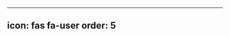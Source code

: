 
---
icon: fas fa-user
order: 5
---

<head>
  <script>
    /** Default image if image is left blank */
    const default_img = 'blank.png';

    /** People who are affiliated with the website
     * Columns are name, image file name & title - affiliation
     */
    const people = [
      ['Mayeul Aubin',           'MayeulAubin.jpg',    'Ecole Polytechnique']
   ];

    /**
     * Adds HTML to display a person with name, image & position/affiliation
     * @param {String} image The image file name
     * @param {String} position The position - affiliation of the person
     * @param {String} name The name of the person
     */
    function add_person(name, img, position) {
      /** Initialize HTML elements */
      const div = document.createElement('div');
      const name_element = document.createElement('h2');
      const image_element = document.createElement('img');
      const name_text = document.createTextNode(name);

      /** If there is no image file name, give default image file name */
      if (!img) {
        img = default_img;
      }

      const image_path = `{{ site.baseurl }}/assets/images/${img}`;

      /** Allows people to be displayed in columns */
      div.setAttribute('class', 'column');

      name_element.appendChild(name_text);
      name_element.setAttribute('class', 'name');

      image_element.src = image_path;
      image_element.setAttribute('class', 'w-50 me-auto');

      /** Add name, position & image to column div element */
      div.appendChild(image_element);
      div.appendChild(name_element);
      div.innerHTML += `${position}<p/>`;

      /** Append to people table */
      document.querySelector('#people').append(div);
    }

    /**
     * On DOM load, loop through all people and add them to the table of people
     */
    function load() {
      for (var i = 0; i < people.length; i++) {
        add_person(...people[i])
      }
    }

    /** When DOM loads, call load function */
    document.addEventListener('DOMContentLoaded', load)

  </script>
</head>

<div class="row" id="people">
</div>
